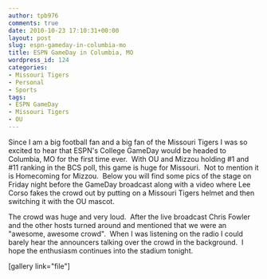 ```yaml
---
author: tpb976
comments: true
date: 2010-10-23 17:10:31+00:00
layout: post
slug: espn-gameday-in-columbia-mo
title: ESPN GameDay in Columbia, MO
wordpress_id: 124
categories:
- Missouri Tigers
- Personal
- Sports
tags:
- ESPN GameDay
- Missouri Tigers
- OU
---
```


Since I am a big football fan and a big fan of the Missouri Tigers I was so excited to hear that ESPN's College GameDay would be headed to Columbia, MO for the first time ever.  With OU and Mizzou holding #1 and #11 ranking in the BCS poll, this game is huge for Missouri.  Not to mention it is Homecoming for Mizzou.  Below you will find some pics of the stage on Friday night before the GameDay broadcast along with a video where Lee Corso fakes the crowd out by putting on a Missouri Tigers helmet and then switching it with the OU mascot.

The crowd was huge and very loud.  After the live broadcast Chris Fowler and the other hosts turned around and mentioned that we were an "awesome, awesome crowd".  When I was listening on the radio I could barely hear the announcers talking over the crowd in the background.  I hope the enthusiasm continues into the stadium tonight.



[gallery link="file"]
